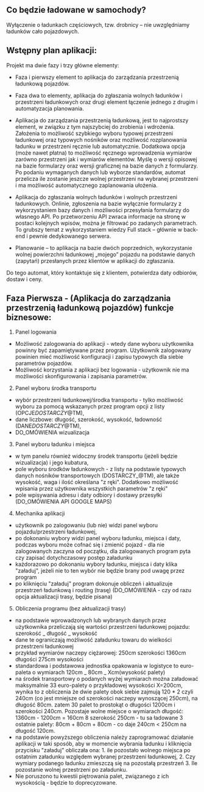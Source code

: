 ## Co będzie ładowane w samochody?

Wyłączenie o ładunkach częściowych, tzw. drobnicy – nie uwzględniamy ładunków cało pojazdowych.

## Wstępny plan aplikacji:

Projekt ma dwie fazy i trzy główne elementy:

- Faza i pierwszy element to aplikacja do zarządzania przestrzenią ładunkową pojazdów.
- Faza dwa to elementy, aplikacja do zgłaszania wolnych ładunków i przestrzeni ładunkowych oraz drugi element łączenie jednego z drugim i automatyzacja planowania.

- Aplikacja do zarządzania przestrzenią ładunkową, jest to najprostszy element, w związku z tym najszybciej do zrobienia i wdrożenia. Założenia to możliwość szybkiego wyboru typowej przestrzeni ładunkowej oraz typowych nośników oraz możliwość rozplanowania ładunku w przestrzeni ręcznie lub automatycznie. Dodatkowa opcja (może nawet płatna) to możliwość ręcznego wprowadzenia wymiarów zarówno przestrzeni jak i wymiarów elementów. Myślę o wersji opisowej na bazie formularzy oraz wersji graficznej na bazie danych z formularzy. Po podaniu wymaganych danych lub wyborze standardów, automat przelicza ile zostanie jeszcze wolnej przestrzeni na wybranej przestrzeni i ma możliwość automatycznego zaplanowania ułożenia.
- Aplikacja do zgłaszania wolnych ładunków i wolnych przestrzeni ładunkowych. Onlinie, zgłoszenia na bazie wyłącznie formularzy z wykorzystaniem bazy danych i możliwości przesyłania formularzy do własnego API. Po przetworzeniu API zwraca informacje na stronę w postaci kolejnych wpisów, można je filtrować po zadanych parametrach. To grubszy temat z wykorzystaniem wiedzy Full stack – głównie w back-end i pewnie dedykowanego serwera.
- Planowanie – to aplikacja na bazie dwóch poprzednich, wykorzystanie wolnej powierzchni ładunkowej „mojego” pojazdu na podstawie danych (zapytań) przesłanych przez klientów w aplikacji do zgłaszania.

Do tego automat, który kontaktuje się z klientem, potwierdza daty odbiorów, dostaw i ceny.

## Faza Pierwsza - (Aplikacja do zarządzania przestrzenią ładunkową pojazdów) funkcje biznesowe:

1. Panel logowania

- Możliwość zalogowania do aplikacji - wtedy dane wyboru użytkownika powinny być zapamiętywane przez program. Użytkownik zalogowany powinien mieć możliwość konfiguracji i zapisu typowych dla siebie parametrów pojazdów.
- Możliwość korzystania z aplikacji bez logowania - użytkownik nie ma możliwości skonfigurowania i zapisania parametrów.

2. Panel wyboru środka transportu

- wybór przestrzeni ładunkowej/środka transportu - tylko możliwość wyboru za pomocą wskazanych przez program opcji z listy (OPCJE*DOSTARCZY*@TM),
- dane liczbowe: długość, szerokość, wysokość, ładowność (DANE*DOSTARCZY*@TM),
- DO_OMÓWIENIA wizualizacja

3. Panel wyboru ładunku i miejsca

- w tym panelu również widoczny środek transportu (jeżeli będzie wizualizacja) i jego kubatura,
- pole wyboru środków ładunkowych - z listy na podstawie typowych danych nośników transportowych (DOSTARCZY\_@TM), ale także wysokość, waga i ilość określana "z ręki". Dodatkowo możliwość wpisania przez użytkownika wszystkich parametrów "z ręki"
- pole wpisywania adresu i daty odbiory i dostawy przesyłki (DO_OMÓWIENIA API GOOGLE MAPS)

4. Mechanika aplikacji

- użytkownik po zalogowaniu (lub nie) widzi panel wyboru pojazdu/przestrzeni ładunkowej,
- po dokonaniu wybory widzi panel wyboru ładunku, miejsca i daty, podczas wyboru może cofnać się i zmienić pojazd - dla nie zalogowanych zaczyna od początku, dla zalogowanych program pyta czy zapisać dotychczasowy postęp załadunku
- każdorazowo po dokonaniu wybory ładunku, miejsca i daty klika "załaduj", jeżeli nie to ten wybór nie będzie brany pod uwagę przez program
- po kliknięciu "załaduj" program dokonuje obliczeń i aktualizuje przestrzeń ładunkową i routing (trasę) (DO_OMÓWIENIA - czy od razu opcja aktualizacji trasy, będzie pisana)

5. Obliczenia programu (bez aktualizacji trasy)

- na podstawie wprowadzonych lub wybranych danych przez użytkownika przeliczają się wartości przestrzeni ładunkowej pojazdu: szerokość _ długość _ wysokość
- dane te ograniczają możliwość załadunku towaru do wielkości przestrzeni ładunkowej
- przykład wymiarów naczepy ciężarowej: 250cm szerokości 1360cm długości 275cm wysokości
- standardowa i podstawowa jednostka opakowania w logistyce to euro-paleta o wymiarach 120cm _ 80cm _ Xcm(wysokość palety)
- na środek transportowy o podanych wyżej wymiarach można załadować maksymalnie 33 euro-palety o przykładowej wysokości X=200cm, wynika to z obliczenia że dwie palety obok siebie zajmują 120 \* 2 czyli 240cm (co jest mniejsze od szerokości naczepy wynoszącej 250cm), na długość 80cm. zatem 30 palet to prostokąt o długości 1200cm i szerokości 240cm. Pozostaje wolne miejsce o wymiarach długość: 1360cm - 1200cm = 160cm 8 szerokość 250cm - tu sa ładowane 3 ostatnie palety: 80cm + 80cm + 80cm - co daje 240cm < 250cm na długość 120cm.
- na podstawie powyższego obliczenia należy zaprogramować działanie aplikacji w taki sposób, aby w momencie wybrania ładunku i kliknięcia przycisku "załaduj" obliczała ona: 1. ile pozostało wolnego miejsca po ostatnim załadunku względem wybranej przestrzeni ładunkowej, 2. Czy wymiary podanego ładunku zmieszczą się na pozostałą przestrzeń 3. Ile pozostanie wolnej przestrzeni po załadunku.
- Nie poruszono tu kwestii piętrowania palet, związanego z ich wysokością - będzie to doprecyzowane.
